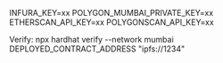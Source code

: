 INFURA_KEY=xx
POLYGON_MUMBAI_PRIVATE_KEY=xx
ETHERSCAN_API_KEY=xx
POLYGONSCAN_API_KEY=xx


Verify: npx hardhat verify --network mumbai DEPLOYED_CONTRACT_ADDRESS "ipfs://1234"